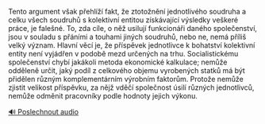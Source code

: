 
Tento argument však přehlíží fakt, že ztotožnění jednotlivého soudruha a celku všech soudruhů s kolektivní entitou získávající výsledky veškeré práce, je falešné. To, zda cíle, o něž usilují funkcionáři daného společenství, jsou v souladu s přáními a touhami jiných soudruhů, nebo ne, nemá příliš velký význam. Hlavní věcí je, že příspěvek jednotlivce k bohatství kolektivní entity není vyjádřen v podobě mezd určených na trhu. Socialistickému společenství chybí jakákoli metoda ekonomické kalkulace; nemůže odděleně určit, jaký podíl z celkového objemu vyrobených statků má být přidělen různým komplementárním výrobním faktorům. Protože nemůže zjistit velikost příspěvku, za nějž vděčí společnost úsilí různých jednotlivců, nemůže odměnit pracovníky podle hodnoty jejich výkonu.

[🔊 Poslechnout audio](/data/7-paragraphs/audio/chapter_115/para_007-Tento-argument-vak-pehl-fakt-e-ztotonn-j.mp3)
